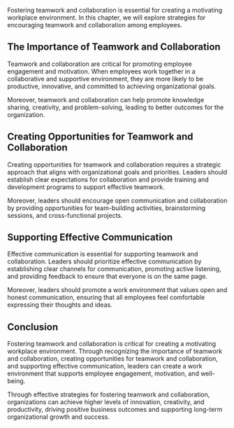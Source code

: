 
Fostering teamwork and collaboration is essential for creating a motivating workplace environment. In this chapter, we will explore strategies for encouraging teamwork and collaboration among employees.

The Importance of Teamwork and Collaboration
--------------------------------------------

Teamwork and collaboration are critical for promoting employee engagement and motivation. When employees work together in a collaborative and supportive environment, they are more likely to be productive, innovative, and committed to achieving organizational goals.

Moreover, teamwork and collaboration can help promote knowledge sharing, creativity, and problem-solving, leading to better outcomes for the organization.

Creating Opportunities for Teamwork and Collaboration
-----------------------------------------------------

Creating opportunities for teamwork and collaboration requires a strategic approach that aligns with organizational goals and priorities. Leaders should establish clear expectations for collaboration and provide training and development programs to support effective teamwork.

Moreover, leaders should encourage open communication and collaboration by providing opportunities for team-building activities, brainstorming sessions, and cross-functional projects.

Supporting Effective Communication
----------------------------------

Effective communication is essential for supporting teamwork and collaboration. Leaders should prioritize effective communication by establishing clear channels for communication, promoting active listening, and providing feedback to ensure that everyone is on the same page.

Moreover, leaders should promote a work environment that values open and honest communication, ensuring that all employees feel comfortable expressing their thoughts and ideas.

Conclusion
----------

Fostering teamwork and collaboration is critical for creating a motivating workplace environment. Through recognizing the importance of teamwork and collaboration, creating opportunities for teamwork and collaboration, and supporting effective communication, leaders can create a work environment that supports employee engagement, motivation, and well-being.

Through effective strategies for fostering teamwork and collaboration, organizations can achieve higher levels of innovation, creativity, and productivity, driving positive business outcomes and supporting long-term organizational growth and success.
